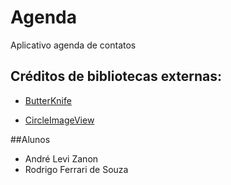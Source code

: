 # Agenda
Aplicativo agenda de contatos

## Créditos de bibliotecas externas:
* [ButterKnife](https://github.com/JakeWharton/butterknife)

* [CircleImageView](https://github.com/hdodenhof/CircleImageView)

##Alunos
* André Levi Zanon
* Rodrigo Ferrari de Souza

